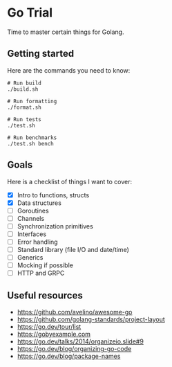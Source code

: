 # Go Trial

Time to master certain things for Golang.

## Getting started

Here are the commands you need to know:

```shell
# Run build
./build.sh

# Run formatting
./format.sh

# Run tests
./test.sh

# Run benchmarks
./test.sh bench
```

## Goals

Here is a checklist of things I want to cover:

- [x] Intro to functions, structs
- [x] Data structures
- [ ] Goroutines
- [ ] Channels
- [ ] Synchronization primitives
- [ ] Interfaces
- [ ] Error handling
- [ ] Standard library (file I/O and date/time)
- [ ] Generics
- [ ] Mocking if possible
- [ ] HTTP and GRPC

## Useful resources

- <https://github.com/avelino/awesome-go>
- <https://github.com/golang-standards/project-layout>
- <https://go.dev/tour/list>
- <https://gobyexample.com>
- <https://go.dev/talks/2014/organizeio.slide#9>
- <https://go.dev/blog/organizing-go-code>
- <https://go.dev/blog/package-names>
